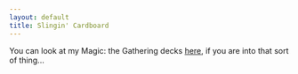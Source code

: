 ```yaml
---
layout: default
title: Slingin' Cardboard
---
```


You can look at my Magic: the Gathering decks [here](https://deckbox.org/users/timburr), if you are into that sort of thing...
